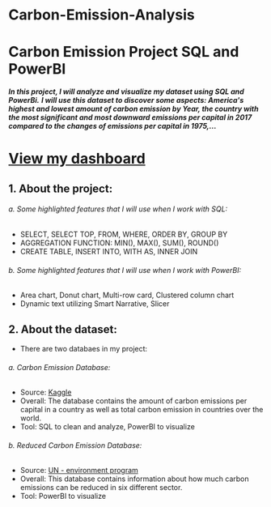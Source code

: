 # Carbon-Emission-Analysis
# Carbon Emission Project SQL and PowerBI

***In this project, I will analyze and visualize my dataset using SQL and PowerBi.*** ***I will use this dataset to discover some aspects: America's highest and lowest amount of carbon emission by Year, the country with the most significant and most downward emissions per capital in 2017 compared to the changes of emissions per capital in 1975,...***

# [View my dashboard](https://app.powerbi.com/reportEmbed?reportId=e4a54f5a-7b0d-4125-af48-fac183834e01&autoAuth=true&ctid=6232b055-76b9-4c13-9b88-b562ae7db6fb)

## 1. About the project:

###### a. Some highlighted features that I will use when I work with SQL:

-   SELECT, SELECT TOP, FROM, WHERE, ORDER BY, GROUP BY
-   AGGREGATION FUNCTION: MIN(), MAX(), SUM(), ROUND()
-   CREATE TABLE, INSERT INTO, WITH AS, INNER JOIN

###### b. Some highlighted features that I will use when I work with PowerBI:

-   Area chart, Donut chart, Multi-row card, Clustered column chart
-   Dynamic text utilizing Smart Narrative, Slicer

## 2. About the dataset:

-   There are two databaes in my project:

###### a. Carbon Emission Database:

-   Source: [Kaggle](https://www.kaggle.com/datasets/vineethakkinapalli/united-nations-environment-data?select=Water+and+Sanitation+Services.csv)
-   Overall: The database contains the amount of carbon emissions per capital in a country as well as total carbon emission in countries over the world.
-   Tool: SQL to clean and analyze, PowerBI to visualize

###### b. Reduced Carbon Emission Database:

-   Source: [UN - environment program](https://www.unep.org/interactive/six-sector-solution-climate-change/)
-   Overall: This database contains information about how much carbon emissions can be reduced in six different sector.
-   Tool: PowerBI to visualize
